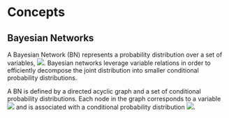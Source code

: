 # Concepts

## Bayesian Networks

A Bayesian Network (BN) represents a probability distribution over a set of variables, ![](https://latex.codecogs.com/png.download?P%28x_1%2C%20x_2%2C%20%5Cldots%2C%20x_n%29). Bayesian networks leverage variable relations in order to efficiently decompose the joint distribution into smaller conditional probability distributions.

A BN is defined by a directed acyclic graph and a set of conditional probability distributions. Each node in the graph corresponds to a variable ![](https://latex.codecogs.com/png.download?x_i) and is associated with a conditional probability distribution ![](https://latex.codecogs.com/png.download?P%28x_i%20%5Cmid%20%5Ctext%7Bparents%7D%28x_i%29%29).

